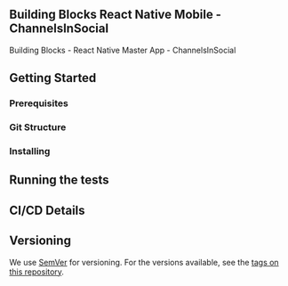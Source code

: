 ## Building Blocks React Native Mobile -  ChannelsInSocial

Building Blocks - React Native Master App - ChannelsInSocial

## Getting Started

### Prerequisites

### Git Structure

### Installing

## Running the tests

## CI/CD Details

## Versioning

We use [SemVer](http://semver.org/) for versioning. For the versions available, see the [tags on this repository](https://github.com/your/project/tags).